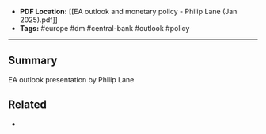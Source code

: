 
- **PDF Location:** [[EA outlook and monetary policy - Philip Lane (Jan 2025).pdf]]
- **Tags:** #europe #dm #central-bank #outlook #policy 

---
## Summary

EA outlook presentation by Philip Lane
## Related
- 


